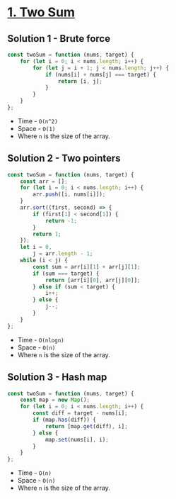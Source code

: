 # [1. Two Sum](https://leetcode.com/problems/two-sum/)

## Solution 1 - Brute force

```js
const twoSum = function (nums, target) {
    for (let i = 0; i < nums.length; i++) {
        for (let j = i + 1; j < nums.length; j++) {
            if (nums[i] + nums[j] === target) {
                return [i, j];
            }
        }
    }
};
```

-   Time - `O(n^2)`
-   Space - `O(1)`
-   Where `n` is the size of the array.

## Solution 2 - Two pointers

```js
const twoSum = function (nums, target) {
    const arr = [];
    for (let i = 0; i < nums.length; i++) {
        arr.push([i, nums[i]]);
    }
    arr.sort((first, second) => {
        if (first[1] < second[1]) {
            return -1;
        }
        return 1;
    });
    let i = 0,
        j = arr.length - 1;
    while (i < j) {
        const sum = arr[i][1] + arr[j][1];
        if (sum === target) {
            return [arr[i][0], arr[j][0]];
        } else if (sum < target) {
            i++;
        } else {
            j--;
        }
    }
};
```

-   Time - `O(nlogn)`
-   Space - `O(n)`
-   Where `n` is the size of the array.

## Solution 3 - Hash map

```js
const twoSum = function (nums, target) {
    const map = new Map();
    for (let i = 0; i < nums.length; i++) {
        const diff = target - nums[i];
        if (map.has(diff)) {
            return [map.get(diff), i];
        } else {
            map.set(nums[i], i);
        }
    }
};
```

-   Time - `O(n)`
-   Space - `O(n)`
-   Where `n` is the size of the array.
